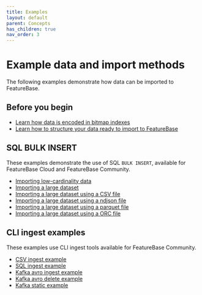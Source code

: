 ```yaml
---
title: Examples
layout: default
parent: Concepts
has_children: true
nav_order: 3
---
```


# Example data and import methods

The following examples demonstrate how data can be imported to FeatureBase.

## Before you begin

* [Learn how data is encoded in bitmap indexes](/docs/concepts/concept-bitmaps)
* [Learn how to structure your data ready to import to FeatureBase](/docs/concepts/overview-data-modeling)

## SQL BULK INSERT

These examples demonstrate the use of SQL `BULK INSERT`, available for FeatureBase Cloud and FeatureBase Community.

* [Importing low-cardinality data](/docs/concepts/concept-ingest-eg-key-cardinality-low)
* [Importing a large dataset](/docs/concepts/concept-ingest-eg-large-dataset)
* [Importing a large dataset using a CSV file](https://docs.featurebase.com/docs/sql-guide/examples/sql-eg-insert/sql-eg-insert-bulk-csv-target)
* [Importing a large dataset using a ndjson file](https://docs.featurebase.com/docs/sql-guide/examples/sql-eg-insert/sql-eg-insert-bulk-ndjson-target)
* [Importing a large dataset using a parquet file](https://docs.featurebase.com/docs/sql-guide/examples/sql-eg-insert/sql-eg-insert-bulk-parquet-target)
* [Importing a large dataset using a ORC file](https://docs.featurebase.com/docs/sql-guide/examples/sql-eg-insert/sql-eg-insert-bulk-orc-target)

## CLI ingest examples

These examples use CLI ingest tools available for FeatureBase Community.

* [CSV ingest example](/docs/community/com-ingest/com-ingest-example-csv)
* [SQL ingest example](/docs/community/com-ingest/com-ingest-example-sql)
* [Kafka avro ingest example](/docs/community/com-ingest/com-ingest-example-kafka-avro)
* [Kafka avro delete example](/docs/community/com-ingest/com-ingest-eg-kafka-avro-delete)
* [Kafka static example](/docs/community/com-ingest/com-ingest-eg-kafka-static)
